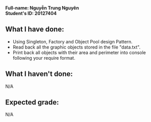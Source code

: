 **Full-name: Nguyễn Trung Nguyên**\
**Student's ID: 20127404**

## What I have done:
* Using Singleton, Factory and Object Pool design Pattern.
* Read back all the graphic objects stored in the file "data.txt".
* Print back all objects with their area and perimeter into console following your require format.

## What I haven't done:
N/A

## Expected grade:
N/A